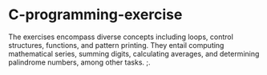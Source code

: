 # C-programming-exercise
The exercises encompass diverse concepts including loops, control structures, functions, and pattern printing. They entail computing mathematical series, summing digits, calculating averages, and determining palindrome numbers, among other tasks.
;.
